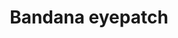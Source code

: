 ---
layout: item
title: Bandana eyepatch
item-id: 8925
datatable: true
id: 8925
name: "Bandana eyepatch"
members: true
lowalch: 40
highalch: 60
examine: "Essential pirate wear."
monsters:
  - id: 561
    name: "Sorebones"
    members: true
    combat_level: 57
    wiki_url: "https://oldschool.runescape.wiki/w/Sorebones"
    drops:
      - quantity: "1"
        rarity: 0.0390625
    image: "https://oldschool.runescape.wiki/images/thumb/2/2a/Sorebones.png/130px-Sorebones.png?d4d15"
  - id: 563
    name: "Zombie pirate"
    members: true
    combat_level: 57
    wiki_url: "https://oldschool.runescape.wiki/w/Zombie_pirate#7"
    drops:
      - quantity: "1"
        rarity: 0.0390625
    image: "https://oldschool.runescape.wiki/images/thumb/e/eb/Zombie_pirate_%281%29.png/137px-Zombie_pirate_%281%29.png?01fc5"
---